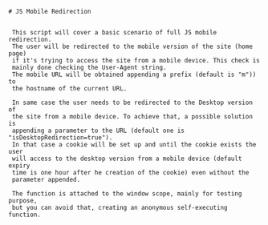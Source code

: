 	# JS Mobile Redirection
	

	 This script will cover a basic scenario of full JS mobile redirection.
	 The user will be redirected to the mobile version of the site (home page)
	 if it's trying to access the site from a mobile device. This check is
	 mainly done checking the User-Agent string. 
	 The mobile URL will be obtained appending a prefix (default is "m")) to 
	 the hostname of the current URL.
	 
	 In same case the user needs to be redirected to the Desktop version of 
	 the site from a mobile device. To achieve that, a possible solution is 
	 appending a parameter to the URL (default one is "isDesktopRedirection=true").
	 In that case a cookie will be set up and until the cookie exists the user 
	 will access to the desktop version from a mobile device (default expiry 
	 time is one hour after he creation of the cookie) even without the 
	 parameter appended.
     	
	 The function is attached to the window scope, mainly for testing purpose,
	 but you can avoid that, creating an anonymous self-executing function.
	
	 
